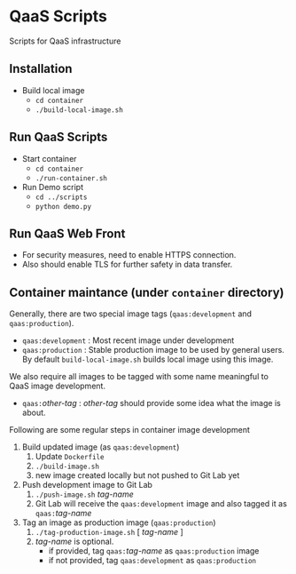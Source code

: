 # QaaS Scripts
Scripts for QaaS infrastructure

## Installation
- Build local image
  - `cd container`
  - `./build-local-image.sh`

## Run QaaS Scripts
- Start container
  - `cd container`
  - `./run-container.sh` 
- Run Demo script
  - `cd ../scripts`
  - `python demo.py`
  
## Run QaaS Web Front
- For security measures, need to enable HTTPS connection.
- Also should enable TLS for further safety in data transfer.
  
## Container maintance (under `container` directory)
Generally, there are two special image tags (`qaas:development` and `qaas:production`).
- `qaas:development` : Most recent image under development
- `qaas:production` : Stable production image to be used by general users.  By default `build-local-image.sh` builds local image using this image.

We also require all images to be tagged with some name meaningful to QaaS image development.
- `qaas:`_other-tag_ : _other-tag_ should provide some idea what the image is about.

Following are some regular steps in container image development
1. Build updated image (as `qaas:development`)
   1. Update `Dockerfile`
   2. `./build-image.sh`
   3. new image created locally but not pushed to Git Lab yet
2. Push development image to Git Lab
   1. `./push-image.sh` _tag-name_
   2. Git Lab will receive the `qaas:development` image and also tagged it as `qaas:`_tag-name_
3. Tag an image as production image (`qaas:production`)
   1. `./tag-production-image.sh` [ _tag-name_ ]
   2. _tag-name_ is optional.
      - if provided, tag `qaas:`_tag-name_ as `qaas:production` image
      - if not provided, tag `qaas:development` as `qaas:production`
